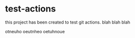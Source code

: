 # test-actions
this project has been created to test git actions.
blah
blah
blah

otneuho
oeutnheo
oetuhnoue
